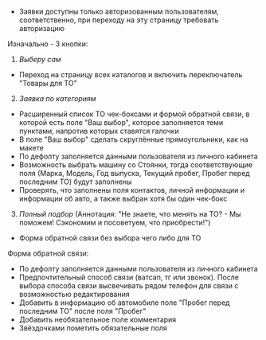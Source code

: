 - Заявки доступны только авторизованным пользователям, соответственно, при переходу на эту страницу требовать авторизацию

Изначально - 3 кнопки:
1) *Выберу сам*
- Переход на страницу всех каталогов и включить переключатель "Товары для ТО"

2) *Заявка по категориям*
- Расширенный список ТО чек-боксами и формой обратной связи, в которой есть поле "Ваш выбор", которое заполняется теми пунктами, напротив которых ставятся галочки
- В поле "Ваш выбор" сделать скруглённые прямоугольники, как на макете
- По дефолту заполняется данными пользователя из личного кабинета
- Возможность выбрать машину со Стоянки, тогда соответствующие поля (Марка, Модель, Год выпуска, Текущий пробег, Пробег перед последним ТО) будут заполнены
- Проверять, что заполнены поля контактов, личной информации и информации об авто, а также выбран хотя бы один чек-бокс

3) *Полный подбор*
(Аннотация: "Не знаете, что менять на ТО? - Мы поможем! Сэкономим и посоветуем, что приобрести!")

- Форма обратной связи без выбора чего либо для ТО


Форма обратной связи:
- По дефолту заполняется данными пользователя из личного кабинета
- Предпочтительный способ связи (ватсап, тг или звонок). После выбора способа связи высвечивать рядом телефон для связи с возможностью редактирования
- Добавить в информацию об автомобиле поле "Пробег перед последним ТО" после поля "Пробег"
- Добавить необязательное поле комментария
- Звёздочками пометить обязательные поля